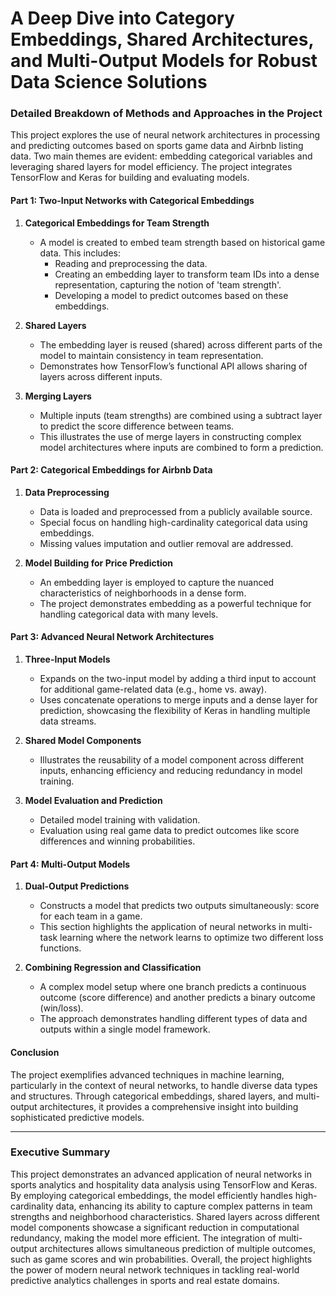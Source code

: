 # A Deep Dive into Category Embeddings, Shared Architectures, and Multi-Output Models for Robust Data Science Solutions

### Detailed Breakdown of Methods and Approaches in the Project

This project explores the use of neural network architectures in processing and predicting outcomes based on sports game data and Airbnb listing data. Two main themes are evident: embedding categorical variables and leveraging shared layers for model efficiency. The project integrates TensorFlow and Keras for building and evaluating models.

#### **Part 1: Two-Input Networks with Categorical Embeddings**

1. **Categorical Embeddings for Team Strength**
   - A model is created to embed team strength based on historical game data. This includes:
     - Reading and preprocessing the data.
     - Creating an embedding layer to transform team IDs into a dense representation, capturing the notion of 'team strength'.
     - Developing a model to predict outcomes based on these embeddings.

2. **Shared Layers**
   - The embedding layer is reused (shared) across different parts of the model to maintain consistency in team representation.
   - Demonstrates how TensorFlow’s functional API allows sharing of layers across different inputs.

3. **Merging Layers**
   - Multiple inputs (team strengths) are combined using a subtract layer to predict the score difference between teams.
   - This illustrates the use of merge layers in constructing complex model architectures where inputs are combined to form a prediction.

#### **Part 2: Categorical Embeddings for Airbnb Data**

1. **Data Preprocessing**
   - Data is loaded and preprocessed from a publicly available source.
   - Special focus on handling high-cardinality categorical data using embeddings.
   - Missing values imputation and outlier removal are addressed.

2. **Model Building for Price Prediction**
   - An embedding layer is employed to capture the nuanced characteristics of neighborhoods in a dense form.
   - The project demonstrates embedding as a powerful technique for handling categorical data with many levels.

#### **Part 3: Advanced Neural Network Architectures**

1. **Three-Input Models**
   - Expands on the two-input model by adding a third input to account for additional game-related data (e.g., home vs. away).
   - Uses concatenate operations to merge inputs and a dense layer for prediction, showcasing the flexibility of Keras in handling multiple data streams.

2. **Shared Model Components**
   - Illustrates the reusability of a model component across different inputs, enhancing efficiency and reducing redundancy in model training.

3. **Model Evaluation and Prediction**
   - Detailed model training with validation.
   - Evaluation using real game data to predict outcomes like score differences and winning probabilities.

#### **Part 4: Multi-Output Models**

1. **Dual-Output Predictions**
   - Constructs a model that predicts two outputs simultaneously: score for each team in a game.
   - This section highlights the application of neural networks in multi-task learning where the network learns to optimize two different loss functions.

2. **Combining Regression and Classification**
   - A complex model setup where one branch predicts a continuous outcome (score difference) and another predicts a binary outcome (win/loss).
   - The approach demonstrates handling different types of data and outputs within a single model framework.

#### **Conclusion**
The project exemplifies advanced techniques in machine learning, particularly in the context of neural networks, to handle diverse data types and structures. Through categorical embeddings, shared layers, and multi-output architectures, it provides a comprehensive insight into building sophisticated predictive models.

---

### Executive Summary

This project demonstrates an advanced application of neural networks in sports analytics and hospitality data analysis using TensorFlow and Keras. By employing categorical embeddings, the model efficiently handles high-cardinality data, enhancing its ability to capture complex patterns in team strengths and neighborhood characteristics. Shared layers across different model components showcase a significant reduction in computational redundancy, making the model more efficient. The integration of multi-output architectures allows simultaneous prediction of multiple outcomes, such as game scores and win probabilities. Overall, the project highlights the power of modern neural network techniques in tackling real-world predictive analytics challenges in sports and real estate domains.
